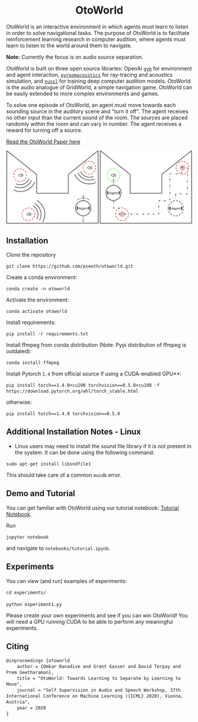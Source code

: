 <h1 align="center">OtoWorld</h1>

OtoWorld is an interactive environment in which agents must learn to listen in order to solve navigational tasks. The purpose of OtoWorld is to facilitate reinforcement learning research in computer audition, where agents must learn to listen to the world around them to navigate. 

**Note:** Currently the focus is on audio source separation.

OtoWorld is built on three open source libraries: OpenAI [`gym`](https://gym.openai.com/) for environment and agent interaction, [`pyroomacoustics`](https://github.com/LCAV/pyroomacoustics) for ray-tracing and acoustics simulation, and [`nussl`](https://github.com/nussl/nussl) for training deep computer audition models. OtoWorld is the audio analogue of GridWorld, a simple navigation game. OtoWorld can be easily extended to more complex environments and games. 

To solve one episode of OtoWorld, an agent must move towards each sounding source in the auditory scene and "turn it off". The agent receives no other input than the current sound of the room. The sources are placed randomly within the room and can vary in number. The agent receives a reward for turning off a source. 

[Read the OtoWorld Paper here](https://arxiv.org/abs/2007.06123)
<br>


![OtoWorld Environment](otoworld.png)


## Installation 
Clone the repository
```
git clone https://github.com/pseeth/otoworld.git
```
Create a conda environment: 
```
conda create -n otoworld
``` 
Activate the environment:
```
conda activate otoworld
```
Install requirements:
```
pip install -r requirements.txt
```
Install ffmpeg from conda distribution (Note: Pypi distribution of ffmpeg is outdated):
```
conda install ffmpeg
```
Install Pytorch `1.4` from official source if using a CUDA-enabled GPU**:  
```
pip install torch==1.4.0+cu100 torchvision==0.5.0+cu100 -f https://download.pytorch.org/whl/torch_stable.html
```
otherwise: 
```
pip install torch==1.4.0 torchvision==0.5.0
```

## Additional Installation Notes - Linux
* Linux users may need to install the sound file library if it is not present in the system. It can be done using the following command: 
```
sudo apt-get install libsndfile1
```

This should take care of a common `musdb` error.

## Demo and Tutorial 
You can get familiar with OtoWorld using our tutorial notebook: [Tutorial Notebook](https://github.com/pseeth/otoworld/blob/master/notebooks/tutorial.ipynb).

Run 
```
jupyter notebook
``` 
and navigate to `notebooks/tutorial.ipynb`.

## Experiments
You can view (and run) examples of experiments:
```
cd experiments/

python experiment1.py
```

Please create your own experiments and see if you can win OtoWorld! You will need a GPU running CUDA to be able to perform any meaningful experiments. 

## Citing
```
@inproceedings {otoworld
    author = {Omkar Ranadive and Grant Gasser and David Terpay and Prem Seetharaman},
    title = "OtoWorld: Towards Learning to Separate by Learning to Move",
    journal = "Self Supervision in Audio and Speech Workshop, 37th International Conference on Machine Learning ({ICML} 2020), Vienna, Austria",
    year = 2020
}
```
